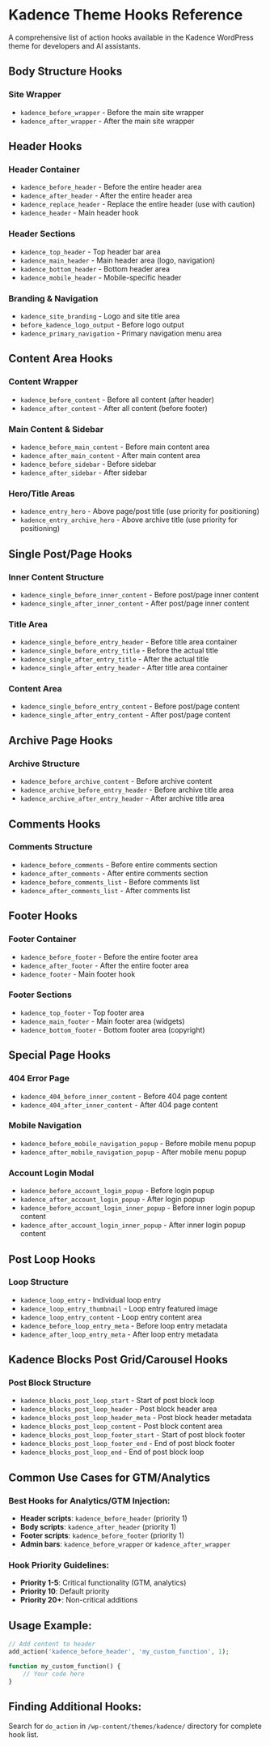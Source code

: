 # Kadence Theme Hooks Reference

A comprehensive list of action hooks available in the Kadence WordPress theme for developers and AI assistants.

## Body Structure Hooks

### Site Wrapper
- `kadence_before_wrapper` - Before the main site wrapper
- `kadence_after_wrapper` - After the main site wrapper

## Header Hooks

### Header Container
- `kadence_before_header` - Before the entire header area
- `kadence_after_header` - After the entire header area
- `kadence_replace_header` - Replace the entire header (use with caution)
- `kadence_header` - Main header hook

### Header Sections
- `kadence_top_header` - Top header bar area
- `kadence_main_header` - Main header area (logo, navigation)
- `kadence_bottom_header` - Bottom header area
- `kadence_mobile_header` - Mobile-specific header

### Branding & Navigation
- `kadence_site_branding` - Logo and site title area
- `before_kadence_logo_output` - Before logo output
- `kadence_primary_navigation` - Primary navigation menu area

## Content Area Hooks

### Content Wrapper
- `kadence_before_content` - Before all content (after header)
- `kadence_after_content` - After all content (before footer)

### Main Content & Sidebar
- `kadence_before_main_content` - Before main content area
- `kadence_after_main_content` - After main content area
- `kadence_before_sidebar` - Before sidebar
- `kadence_after_sidebar` - After sidebar

### Hero/Title Areas
- `kadence_entry_hero` - Above page/post title (use priority for positioning)
- `kadence_entry_archive_hero` - Above archive title (use priority for positioning)

## Single Post/Page Hooks

### Inner Content Structure
- `kadence_single_before_inner_content` - Before post/page inner content
- `kadence_single_after_inner_content` - After post/page inner content

### Title Area
- `kadence_single_before_entry_header` - Before title area container
- `kadence_single_before_entry_title` - Before the actual title
- `kadence_single_after_entry_title` - After the actual title
- `kadence_single_after_entry_header` - After title area container

### Content Area
- `kadence_single_before_entry_content` - Before post/page content
- `kadence_single_after_entry_content` - After post/page content

## Archive Page Hooks

### Archive Structure
- `kadence_before_archive_content` - Before archive content
- `kadence_archive_before_entry_header` - Before archive title area
- `kadence_archive_after_entry_header` - After archive title area

## Comments Hooks

### Comments Structure
- `kadence_before_comments` - Before entire comments section
- `kadence_after_comments` - After entire comments section
- `kadence_before_comments_list` - Before comments list
- `kadence_after_comments_list` - After comments list

## Footer Hooks

### Footer Container
- `kadence_before_footer` - Before the entire footer area
- `kadence_after_footer` - After the entire footer area
- `kadence_footer` - Main footer hook

### Footer Sections
- `kadence_top_footer` - Top footer area
- `kadence_main_footer` - Main footer area (widgets)
- `kadence_bottom_footer` - Bottom footer area (copyright)

## Special Page Hooks

### 404 Error Page
- `kadence_404_before_inner_content` - Before 404 page content
- `kadence_404_after_inner_content` - After 404 page content

### Mobile Navigation
- `kadence_before_mobile_navigation_popup` - Before mobile menu popup
- `kadence_after_mobile_navigation_popup` - After mobile menu popup

### Account Login Modal
- `kadence_before_account_login_popup` - Before login popup
- `kadence_after_account_login_popup` - After login popup
- `kadence_before_account_login_inner_popup` - Before inner login popup content
- `kadence_after_account_login_inner_popup` - After inner login popup content

## Post Loop Hooks

### Loop Structure
- `kadence_loop_entry` - Individual loop entry
- `kadence_loop_entry_thumbnail` - Loop entry featured image
- `kadence_loop_entry_content` - Loop entry content area
- `kadence_before_loop_entry_meta` - Before loop entry metadata
- `kadence_after_loop_entry_meta` - After loop entry metadata

## Kadence Blocks Post Grid/Carousel Hooks

### Post Block Structure
- `kadence_blocks_post_loop_start` - Start of post block loop
- `kadence_blocks_post_loop_header` - Post block header area
- `kadence_blocks_post_loop_header_meta` - Post block header metadata
- `kadence_blocks_post_loop_content` - Post block content area
- `kadence_blocks_post_loop_footer_start` - Start of post block footer
- `kadence_blocks_post_loop_footer_end` - End of post block footer
- `kadence_blocks_post_loop_end` - End of post block loop

## Common Use Cases for GTM/Analytics

### Best Hooks for Analytics/GTM Injection:
- **Header scripts**: `kadence_before_header` (priority 1)
- **Body scripts**: `kadence_after_header` (priority 1)
- **Footer scripts**: `kadence_before_footer` (priority 1)
- **Admin bars**: `kadence_before_wrapper` or `kadence_after_wrapper`

### Hook Priority Guidelines:
- **Priority 1-5**: Critical functionality (GTM, analytics)
- **Priority 10**: Default priority
- **Priority 20+**: Non-critical additions

## Usage Example:
```php
// Add content to header
add_action('kadence_before_header', 'my_custom_function', 1);

function my_custom_function() {
    // Your code here
}
```

## Finding Additional Hooks:
Search for `do_action` in `/wp-content/themes/kadence/` directory for complete hook list.